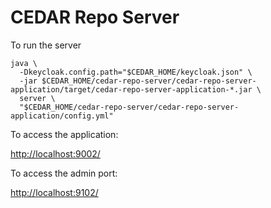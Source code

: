 # CEDAR Repo Server

To run the server

    java \
      -Dkeycloak.config.path="$CEDAR_HOME/keycloak.json" \
      -jar $CEDAR_HOME/cedar-repo-server/cedar-repo-server-application/target/cedar-repo-server-application-*.jar \
      server \
      "$CEDAR_HOME/cedar-repo-server/cedar-repo-server-application/config.yml"

To access the application:

[http://localhost:9002/]()

To access the admin port:

[http://localhost:9102/]()